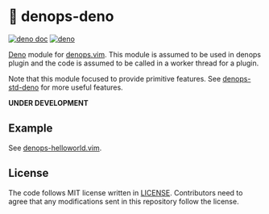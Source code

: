 # 🐜 denops-deno

[![deno doc](https://doc.deno.land/badge.svg)](https://doc.deno.land/https/deno.land/x/denops/mod.ts)
[![deno](https://github.com/vim-denops/denops-deno/workflows/deno/badge.svg)](https://github.com/vim-denops/denops-deno/actions?query=workflow%3Adeno)

[Deno][deno] module for [denops.vim][denops.vim]. This module is assumed to be
used in denops plugin and the code is assumed to be called in a worker thread
for a plugin.

Note that this module focused to provide primitive features. See
[denops-std-deno](https://github.com/vim-denops/denops-std-deno) for more useful
features.

**UNDER DEVELOPMENT**

[deno]: https://deno.land/
[denops.vim]: https://github.com/vim-denops/denops.vim

## Example

See
[denops-helloworld.vim](https://github.com/vim-denops/denops-helloworld.vim).

## License

The code follows MIT license written in [LICENSE](./LICENSE). Contributors need
to agree that any modifications sent in this repository follow the license.
